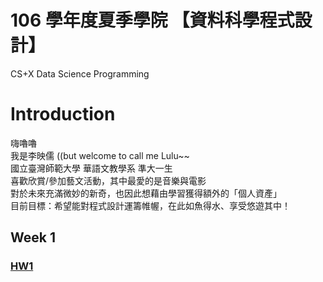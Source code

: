 # 106 學年度夏季學院 【資料科學程式設計】  
CS+X Data Science Programming

# Introduction

嗨嚕嚕  
我是李映儒 ((but welcome to call me Lulu~~  
國立臺灣師範大學 華語文教學系 準大一生  
喜歡欣賞/參加藝文活動，其中最愛的是音樂與電影  
對於未來充滿微妙的新奇，也因此想藉由學習獲得額外的「個人資產」  
目前目標：希望能對程式設計運籌帷幄，在此如魚得水、享受悠遊其中！  

## Week 1

### [HW1](https://lulu-lee.github.io/106-Summer-Class/week_1/HW1)